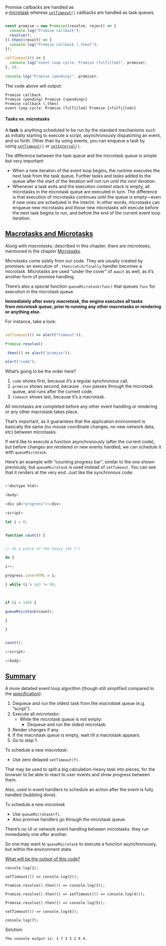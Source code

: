 Promise callbacks are handled as a [microtask](https://developer.mozilla.org/en-US/docs/Web/API/HTML_DOM_API/Microtask_guide) whereas [`setTimeout()`](https://developer.mozilla.org/en-US/docs/Web/API/Window/setTimeout "setTimeout()") callbacks are handled as task queues.

```js

const promise = new Promise((resolve, reject) => {
  console.log("Promise callback");
  resolve();
}).then((result) => {
  console.log("Promise callback (.then)");
});

setTimeout(() => {
  console.log("event-loop cycle: Promise (fulfilled)", promise);
}, 0);

console.log("Promise (pending)", promise);

```

The code above will output:

```
Promise callback
Promise (pending) Promise {<pending>}
Promise callback (.then)
event-loop cycle: Promise (fulfilled) Promise {<fulfilled>}
```


#### Tasks vs. microtasks

A **task** is anything scheduled to be run by the standard mechanisms such as initially starting to execute a script, asynchronously dispatching an event, and so forth. Other than by using events, you can enqueue a task by using [`setTimeout()`](https://developer.mozilla.org/en-US/docs/Web/API/Window/setTimeout "setTimeout()") or [`setInterval()`](https://developer.mozilla.org/en-US/docs/Web/API/Window/setInterval "setInterval()").

The difference between the task queue and the microtask queue is simple but very important:

- When a new iteration of the event loop begins, the runtime executes the next task from the task queue. Further tasks and tasks added to the queue after the start of the iteration _will not run until the next iteration_.
- Whenever a task exits and the execution context stack is empty, all microtasks in the microtask queue are executed in turn. The difference is that execution of microtasks continues until the queue is empty—even if new ones are scheduled in the interim. In other words, microtasks can enqueue new microtasks and those new microtasks will execute before the next task begins to run, and before the end of the current event loop iteration.


## [Macrotasks and Microtasks](https://javascript.info/event-loop#macrotasks-and-microtasks)

Along with _macrotasks_, described in this chapter, there are _microtasks_, mentioned in the chapter [Microtasks](https://javascript.info/microtask-queue).

Microtasks come solely from our code. They are usually created by promises: an execution of `.then/catch/finally` handler becomes a microtask. Microtasks are used “under the cover” of `await` as well, as it’s another form of promise handling.

There’s also a special function `queueMicrotask(func)` that queues `func` for execution in the microtask queue.

**Immediately after every _macrotask_, the engine executes all tasks from _microtask_ queue, prior to running any other macrotasks or rendering or anything else.**

For instance, take a look:

```js

setTimeout(() => alert("timeout"));

Promise.resolve()

.then(() => alert("promise"));

alert("code");
```

What’s going to be the order here?

1. `code` shows first, because it’s a regular synchronous call.
2. `promise` shows second, because `.then` passes through the microtask queue, and runs after the current code.
3. `timeout` shows last, because it’s a macrotask.

All microtasks are completed before any other event handling or rendering or any other macrotask takes place.

That’s important, as it guarantees that the application environment is basically the same (no mouse coordinate changes, no new network data, etc) between microtasks.

If we’d like to execute a function asynchronously (after the current code), but before changes are rendered or new events handled, we can schedule it with `queueMicrotask`.

Here’s an example with “counting progress bar”, similar to the one shown previously, but `queueMicrotask` is used instead of `setTimeout`. You can see that it renders at the very end. Just like the synchronous code:

```js

<!doctype html>

<body>

<div id="progress"></div>

<script>

let i = 0;


function count() {


// do a piece of the heavy job (*)

do {

i++;

progress.innerHTML = i;

} while (i % 1e3 != 0);

  

if (i < 1e6) {

queueMicrotask(count);

}

}


count();

</script>

</body>
```

## [Summary](https://javascript.info/event-loop#summary)

A more detailed event loop algorithm (though still simplified compared to the [specification](https://html.spec.whatwg.org/multipage/webappapis.html#event-loop-processing-model)):

1. Dequeue and run the oldest task from the _macrotask_ queue (e.g. “script”).
2. Execute all _microtasks_:
    - While the microtask queue is not empty:
        - Dequeue and run the oldest microtask.
3. Render changes if any.
4. If the macrotask queue is empty, wait till a macrotask appears.
5. Go to step 1.

To schedule a new _macrotask_:

- Use zero delayed `setTimeout(f)`.

That may be used to split a big calculation-heavy task into pieces, for the browser to be able to react to user events and show progress between them.

Also, used in event handlers to schedule an action after the event is fully handled (bubbling done).

To schedule a new _microtask_

- Use `queueMicrotask(f)`.
- Also promise handlers go through the microtask queue.

There’s no UI or network event handling between microtasks: they run immediately one after another.

So one may want to `queueMicrotask` to execute a function asynchronously, but within the environment state.


[What will be the output of this code?](https://javascript.info/event-loop#what-will-be-the-output-of-this-code)

```
console.log(1);

setTimeout(() => console.log(2));

Promise.resolve().then(() => console.log(3));

Promise.resolve().then(() => setTimeout(() => console.log(4)));

Promise.resolve().then(() => console.log(5));

setTimeout(() => console.log(6));

console.log(7);
```

Solution:
 
```
The console output is: 1 7 3 5 2 6 4.
```